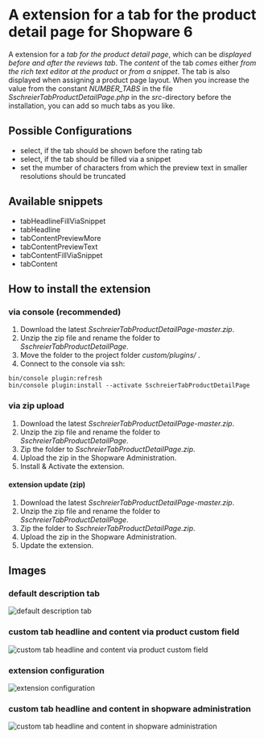 # A extension for a tab for the product detail page for Shopware 6

A extension for a _tab for the product detail page_, which can be _displayed before and after the reviews tab_. The _content_ of the tab _comes_ either _from the rich text editor at the product_ or _from a snippet_. The tab is also displayed when assigning a product page layout. When you increase the value from the constant _NUMBER_TABS_ in the file _SschreierTabProductDetailPage.php_ in the _src_-directory before the installation, you can add so much tabs as you like.

## Possible Configurations 
 - select, if the tab should be shown before the rating tab
 - select, if the tab should be filled via a snippet
 - set the mumber of characters from which the preview text in smaller resolutions should be truncated

## Available snippets
 - tabHeadlineFillViaSnippet
 - tabHeadline
 - tabContentPreviewMore
 - tabContentPreviewText
 - tabContentFillViaSnippet
 - tabContent

## How to install the extension
### via console (recommended)

1. Download the latest _SschreierTabProductDetailPage-master.zip_.
2. Unzip the zip file and rename the folder to _SschreierTabProductDetailPage_. 
3. Move the folder to the project folder _custom/plugins/_ .
4. Connect to the console via ssh:

```
bin/console plugin:refresh
bin/console plugin:install --activate SschreierTabProductDetailPage
```

### via zip upload
1. Download the latest _SschreierTabProductDetailPage-master.zip_.
2. Unzip the zip file and rename the folder to _SschreierTabProductDetailPage_.
3. Zip the folder to _SschreierTabProductDetailPage.zip_.
4. Upload the zip in the Shopware Administration.
5. Install & Activate the extension.

#### extension update (zip)
1. Download the latest _SschreierTabProductDetailPage-master.zip_.
2. Unzip the zip file and rename the folder to _SschreierTabProductDetailPage_.
3. Zip the folder to _SschreierTabProductDetailPage.zip_.
4. Upload the zip in the Shopware Administration.
5. Update the extension.

## Images

### default description tab

![default description tab](https://www.sebastianschreier.de/plugins/SschreierTabProductDetailPage/SschreierTabProductDetailPage-Image1.jpg)

### custom tab headline and content via product custom field

![custom tab headline and content via product custom field](https://www.sebastianschreier.de/plugins/SschreierTabProductDetailPage/SschreierTabProductDetailPage-Image2.jpg)

### extension configuration

![extension configuration](https://www.sebastianschreier.de/plugins/SschreierTabProductDetailPage/SschreierTabProductDetailPage-Image3.jpg)

### custom tab headline and content in shopware administration

![custom tab headline and content in shopware administration](https://www.sebastianschreier.de/plugins/SschreierTabProductDetailPage/SschreierTabProductDetailPage-Image4.jpg)
